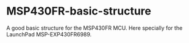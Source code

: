 # MSP430FR-basic-structure
A good basic structure for the MSP430FR MCU. Here specially for the LaunchPad MSP-EXP430FR6989.
